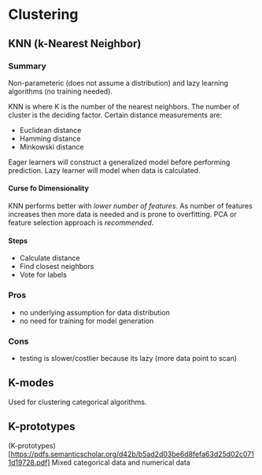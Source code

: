 ---
---

# Clustering

## KNN (k-Nearest Neighbor)
### Summary
Non-parameteric (does not assume a distribution) and lazy learning algorithms (no training needed).

KNN is  where K is the number of the nearest neighbors.  The number of cluster is the deciding factor.
Certain distance measurements are:
* Euclidean distance
* Hamming distance
* Minkowski distance

Eager learners will construct a generalized model before performing prediction.
Lazy learner will model when data is calculated.

#### Curse fo Dimensionality

KNN performs better with *lower number of features*.  As number of features increases then more data is needed and is prone to overfitting.  PCA or feature selection approach is *recommended*.

#### Steps
* Calculate distance
* Find closest neighbors
* Vote for labels

### Pros

* no underlying assumption for data distribution
* no need for training for model generation

### Cons

* testing is slower/costlier because its lazy (more data point to scan)

## K-modes

Used for clustering categorical algorithms.  

## K-prototypes

(K-prototypes)[https://pdfs.semanticscholar.org/d42b/b5ad2d03be6d8fefa63d25d02c0711d19728.pdf] Mixed categorical data and numerical data
